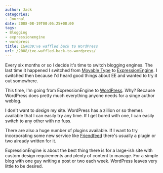 ```yaml
---
author: Jack
categories:
- Journal
date: 2008-08-19T00:06:25+00:00
tags:
- Blogging
- expressionengine
- wordpress
title: I&#039;ve waffled back to WordPress
url: /2008/ive-waffled-back-to-wordpress/
---
```


Every six months or so I decide it's time to switch blogging engines. The last time it happened I switched from [Movable Type][1] to [ExpressionEngine][2]. I switched then because I'd heard good things about EE and wanted to try it out somewhere.

This time, I'm going from ExpressionEngine to [WordPress][3]. Why? Because WordPress does pretty much everything anyone needs for a singe author weblog.

I don't want to _design_ my site. WordPress has a zillion or so themes available that I can easily try any time. If I get bored with one, I can easily switch to any other with no fuss.

There are also a huge number of plugins available. If I want to try incorporating some new service like [Friendfeed][4] there's usually a plugin or two already written for it.

ExpressionEngine is about the best thing there is for a large-ish site with custom design requirements and plenty of content to manage. For a simple blog with one guy writing a post or two each week. WordPress leaves very little to be desired.

 [1]: http://movabletype.com/
 [2]: http://www.expressionengine.com/
 [3]: http://wordpress.org
 [4]: http://friendfeed.com/jackbaty